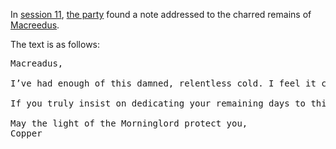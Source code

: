In [session 11](/pages/session-11), [the party](/pages/party) found a note addressed to the charred remains of [Macreedus](/pages/macreedus).

The text is as follows:
<pre>
Macreadus,

I’ve had enough of this damned, relentless cold. I feel it creep into my bones, my head, my heart. I’m heading back to Ten-Towns for a decent meal and a warm bed. I fear this endless winter has numbed your mind, and any tinkerer worth their chains can see the Summer Star is a fool’s errand. Maybe without me here to incessantly complain to, you’ll finally snap out of your obsession.

If you truly insist on dedicating your remaining days to this doomed project, might I suggest that three is better than two. I considered telling you before, but you were particularly rude about the dinner I made last night.

May the light of the Morninglord protect you,
Copper
</pre>

